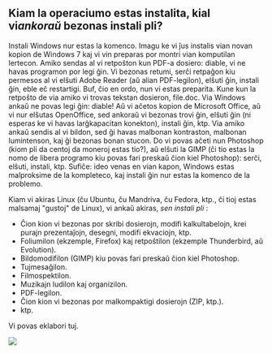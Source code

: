 <?php require("../../entete.php");?> <?php require("../../base.php");?> <?php require("../../fonctions.php");?>

<div id="corps">

<h2>Kiam la operaciumo estas instalita, kial vi<i>ankoraŭ</i> bezonas instali pli?</h2>

<p>Instali Windows nur estas la komenco. Imagu ke vi ĵus instalis vian novan kopion de Windows 7 kaj vi vin preparas por montri vian komputilan lertecon. Amiko sendas al vi retpoŝton kun PDF-a dosiero: diable, vi ne havas programon por legi ĝin. Vi bezonas retumi, serĉi retpaĝon kiu permesos al vi elŝuti Adobe Reader (aŭ alian PDF-legilon), elŝuti ĝin, instali ĝin, eble eĉ restartigi. Buf, ĉio en ordo, nun vi estas preparita. Kune kun la retpoŝto de via amiko vi trovas tekstan dosieron, file.doc. Via Windows ankaŭ ne povas legi ĝin: diable! Aŭ vi aĉetos kopion de Microsoft Office, aŭ vi nur elŝutas OpenOffice, sed ankoraŭ vi bezonas trovi ĝin, elŝuti ĝin (ni esperas ke vi havas larĝkapacitan konekton), instali ĝin, ktp. Via amiko ankaŭ sendis al vi bildon, sed ĝi havas malbonan kontraston, malbonan lumintenson, kaj ĝi bezonas bonan stucon. Do vi povas aĉeti nun Photoshop (kiom pli da centoj da moneroj estas tio?), aŭ elŝuti la GIMP (ĉi tio estas la nomo de libera programo kiu povas fari preskaŭ ĉion kiel Photoshop): serĉi, elŝuti, instali, ktp. Sufiĉe: ideo venas en vian kapon, Windows estas malproksime de la kompleteco, kaj instali ĝin nur estas la komenco de la problemo.</p>

<p>Kiam vi akiras Linux (ĉu Ubuntu, ĉu Mandriva, ĉu Fedora, ktp., ĉi tioj estas malsamaj "gustoj" de Linux), vi ankaŭ akiras, <i>sen instali pli</i> :</p>

<ul>

<li>Ĉion kion vi bezonas por skribi dosierojn, modifi kalkultabelojn, krei purajn prezentaĵojn, desegni, modifi ekvaciojn, ktp.</li>

<li>Foliumilon (ekzemple, Firefox) kaj retpoŝtilon (ekzemple Thunderbird, aŭ Evolution).</li>
<li>Bildomodifilon (GIMP) kiu povas fari preskaŭ ĉion kiel Photoshop.</li>
<li>Tujmesaĝilon.</li>
<li>Filmospektilon.</li>
<li>Muzikajn ludilon kaj organizilon.</li>
<li>PDF-legilon.</li>
<li>Ĉion kion vi bezonas por malkompaktigi dosierojn (ZIP, ktp.).</li>
<li>ktp.</li>
</ul>

<p>Vi povas eklabori tuj.</p>

<img src="Images/app_menu.png" />

</div>


